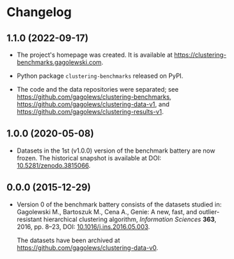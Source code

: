 # Changelog

##  1.1.0 (2022-09-17)

-   The project's homepage was created. It is available at
    <https://clustering-benchmarks.gagolewski.com>.

-   Python package `clustering-benchmarks` released on PyPI.

-   The code and the data repositories were separated; see
    <https://github.com/gagolews/clustering-benchmarks>,
    <https://github.com/gagolews/clustering-data-v1>, and
    <https://github.com/gagolews/clustering-results-v1>.


##  1.0.0 (2020-05-08)

-   Datasets in the 1st (v1.0.0) version of the benchmark
    battery are now frozen. The historical snapshot is available at
    DOI: [10.5281/zenodo.3815066](https://doi.org/10.5281/zenodo.3815066).


##  0.0.0 (2015-12-29)

-   Version 0 of the benchmark battery consists of the datasets
    studied in: Gagolewski M., Bartoszuk M., Cena A.,
    Genie: A new, fast, and outlier-resistant hierarchical
    clustering algorithm, *Information Sciences* **363**, 2016, pp. 8–23,
    DOI: [10.1016/j.ins.2016.05.003](https://doi.org/10.1016/j.ins.2016.05.003).

    The datasets have been archived at
    <https://github.com/gagolews/clustering-data-v0>.
